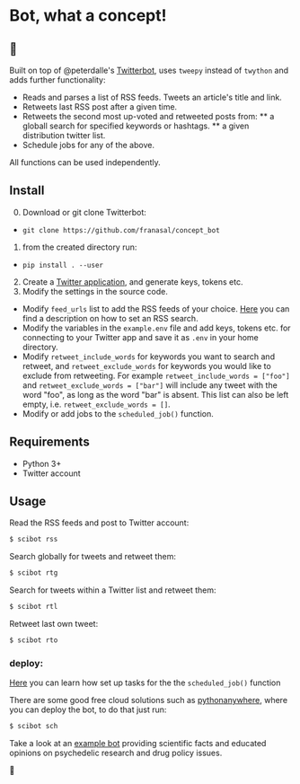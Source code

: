  #  Bot, what a concept!

 ## :cactus:

Built on top of @peterdalle's [Twitterbot](https://github.com/peterdalle/twitterbot), uses `tweepy` instead of `twython` and adds further functionality:

* Reads and parses a list of RSS feeds. Tweets an article's title and link.
* Retweets last RSS post after a given time.
* Retweets the second most up-voted and retweeted posts from:
** a globall search for specified keywords or hashtags.
** a given distribution twitter list.
* Schedule jobs for any of the above.

All functions can be used independently.

## Install

0. Download or git clone Twitterbot:
- `git clone https://github.com/franasal/concept_bot`
1. from the created directory run:
- `pip install . --user`
2. Create a [Twitter application](https://apps.twitter.com/), and generate keys, tokens etc.
3. Modify the settings in the source code.
- Modify `feed_urls` list to add the RSS feeds of your choice. [Here](https://github.com/roblanf/phypapers) you can find a description on how to set an RSS search.
- Modify the variables in the `example.env` file and add keys, tokens etc. for connecting to your Twitter app and save it as `.env` in your home directory.
- Modify `retweet_include_words` for keywords you want to search and retweet, and `retweet_exclude_words` for keywords you would like to exclude from retweeting. For example `retweet_include_words = ["foo"]` and `retweet_exclude_words = ["bar"]` will include any tweet with the word "foo", as long as the word "bar" is absent. This list can also be left empty, i.e. `retweet_exclude_words = []`.
- Modify or add jobs to the `scheduled_job()` function.

## Requirements
* Python 3+
* Twitter account

## Usage

Read the RSS feeds and post to Twitter account:

```bash
$ scibot rss   
```

Search globally for tweets and retweet them:

```bash
$ scibot rtg
```
Search for tweets within a Twitter list and retweet them:

```bash
$ scibot rtl
```
Retweet last own tweet:

```bash
$ scibot rto
```
### deploy:

[Here](https://schedule.readthedocs.io/en/stable/) you can learn how set up tasks for the the `scheduled_job()` function

There are some good free cloud solutions such as [pythonanywhere](https://www.pythonanywhere.com/), where you can deploy the bot,
to do that just run:

```bash
$ scibot sch
```

Take a look at an [example bot](https://twitter.com/drugSciBot) providing scientific facts and educated opinions on psychedelic research and drug policy issues.

:hibiscus:
